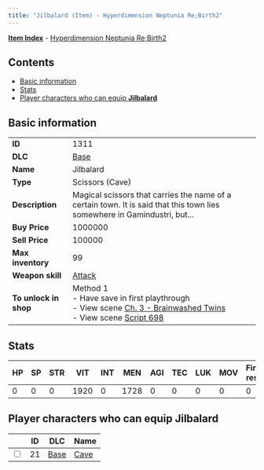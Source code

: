 ```yaml
---
title: "Jilbalard (Item) - Hyperdimension Neptunia Re;Birth2"
---
```


[**Item Index**](/neptunia/rb2/item/index.html) - [Hyperdimension Neptunia Re;Birth2](/neptunia/rb2)

## Contents

- [Basic information](#basic-information)
- [Stats](#stats)
- [Player characters who can equip **Jilbalard**](#player-characters-who-can-equip-jilbalard)

## Basic information

|   |   |
| -- | -- |
| **ID** | 1311 |
| **DLC** | [Base](/neptunia/rb2/dlc/0-base.html) |
| **Name** | Jilbalard |
| **Type** | Scissors (Cave) |
| **Description** | Magical scissors that carries the name of a certain town. It is said that this town lies somewhere in Gamindustri, but... |
| **Buy Price** | 1000000 |
| **Sell Price** | 100000 |
| **Max inventory** | 99 |
| **Weapon skill** | [Attack](/neptunia/rb2/skill/0-2501-attack.html) |
| **To unlock in shop** | Method 1<br />- Have save in first playthrough<br />- View scene [Ch. 3 - Brainwashed Twins](/neptunia/rb2/scene/0-265-ch-3-brainwashed-twins.html)<br />- View scene [Script 698](/neptunia/rb2/scene/0-698-script-698.html) |

## Stats

| HP | SP | STR | VIT | INT | MEN | AGI | TEC | LUK | MOV | Fire res. | Ice res. | Wind res. | Lightning res. |
| -- | -- | --- | --- | --- | --- | --- | --- | --- | --- | --------- | -------- | --------- | -------------- |
| 0 | 0 | 0 | 1920 | 0 | 1728 | 0 | 0 | 0 | 0 | 0 | 0 | 0 | 0 |

## Player characters who can equip **Jilbalard**

|    | ID | DLC | Name |
| -- | -- | --- | ---- |
| <input type="checkbox" id="rb2-player-0-21" class="trackbox" /> | 21 | [Base](/neptunia/rb2/dlc/0-base.html) | [Cave](/neptunia/rb2/player/0-21-cave.html) |